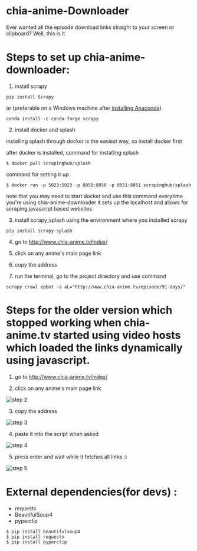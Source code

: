# chia-anime-Downloader
Ever wanted all the episode download links straight to your screen or clipboard? Well, this is it.

# Steps to set up chia-anime-downloader:

1. install scrapy
```
pip install Scrapy
```
or (preferable on a Windows machine after [installing Anaconda](https://conda.io/docs/user-guide/install/windows.html))
```
conda install -c conda-forge scrapy
```



2. install docker and splash

installing splash through docker is the easiest way, so install docker first

after docker is installed, command for installing splash
```
$ docker pull scrapinghub/splash
```
command for setting it up 
```
$ docker run -p 5023:5023 -p 8050:8050 -p 8051:8051 scrapinghub/splash
```
note that you may need to start docker and use this command everytime you're using chia-anime-downloader
it sets up the localhost and allows for scraping javascript based websites



3. install scrapy_splash using the environment where you installed scrapy
```
pip install scrapy-splash
```


4. go to http://www.chia-anime.tv/index/


5. click on any anime's main page link
 
 
6. copy the address


7. run the terminal, go to the project directory and use command
```
scrapy crawl epbot -a aL="http://www.chia-anime.tv/episode/91-days/"
```



# Steps for the older version which stopped working when chia-anime.tv started using video hosts which loaded the links dynamically using javascript. 

 1. go to http://www.chia-anime.tv/index/
 
 2. click on any anime's main page link
 
 ![step 2](http://i.imgur.com/ivSMchY.jpg)
 
 3. copy the address
 
 ![step 3](http://i.imgur.com/X7nXbwa.jpg)
 
 4. paste it into the script when asked
 
 ![step 4](http://i.imgur.com/1dRsyHs.jpg)
 
 5. press enter and wait while it fetches all links :)
 
 ![step 5](http://i.imgur.com/ZJphTjQ.jpg)


# External dependencies(for devs) : 
  - requests
  - BeautifulSoup4
  - pyperclip

```
$ pip install beautifulsoup4
$ pip install requests
$ pip install pyperclip
```
